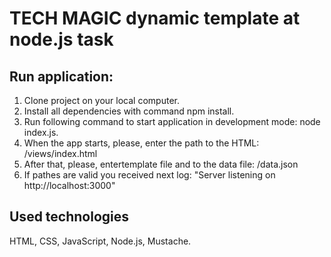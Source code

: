 # TECH MAGIC dynamic template at node.js task
## Run application:

1. Clone project on your local computer.
2. Install all dependencies with command npm install.
3. Run following command to start application in development mode: node index.js.
4. When the app starts, please, enter the path to the HTML: /views/index.html
5. After that, please, entertemplate file and to the data file: /data.json
6. If pathes are valid you received next log: "Server listening on http://localhost:3000"

## Used technologies
HTML, CSS, JavaScript, Node.js, Mustache.
